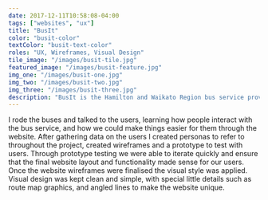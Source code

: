 ```yaml
---
date: 2017-12-11T10:58:08-04:00
tags: ["websites", "ux"]
title: "BusIt"
color: "busit-color"
textColor: "busit-text-color"
roles: "UX, Wireframes, Visual Design"
tile_image: "/images/busit-tile.jpg"
featured_image: "/images/busit-feature.jpg"
img_one: "/images/busit-one.jpg"
img_two: "/images/busit-two.jpg"
img_three: "/images/busit-three.jpg"
description: "BusIt is the Hamilton and Waikato Region bus service provider. They wanted to improve the way the bus timetables and real time data is presented to their users, as well as improving the overall look and feel of the website design."
---
```


I rode the buses and talked to the users, learning how people interact with the bus service, and how we could make things easier for them through the website. After gathering data on the users I created personas to refer to throughout the project, created wireframes and a prototype to test with users. Through prototype testing we were able to iterate quickly and ensure that the final website layout and functionality made sense for our users. Once the website wireframes were finalised the visual style was applied. Visual design was kept clean and simple, with special little details such as route map graphics, and angled lines to make the website unique. 
